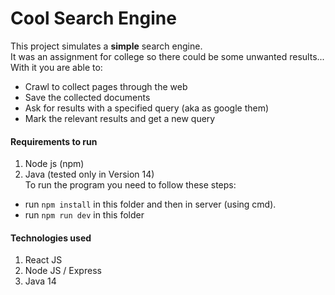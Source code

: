 # Cool Search Engine

This project simulates a **simple** search engine.  
It was an assignment for college so there could be some unwanted results...  
With it you are able to:
- Crawl to collect pages through the web
- Save the collected documents  
- Ask for results with a specified query (aka as google them)
- Mark the relevant results and get a new query

#### Requirements to run
1. Node js (npm)
2. Java (tested only in Version 14)  
To run the program you need to follow these steps:  
- run `npm install` in this folder and then in server (using cmd).
- run `npm run dev` in this folder

#### Technologies used
1. React JS
2. Node JS / Express
3. Java 14